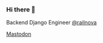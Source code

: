 ### Hi there 👋
Backend Django Engineer <a href='https://github.com/railnova'>@railnova</a>

<a rel="me" href="https://fosstodon.org/@jvacek">Mastodon</a>

<!--
**jvacek/jvacek** is a ✨ _special_ ✨ repository because its `README.md` (this file) appears on your GitHub profile.

Here are some ideas to get you started:

- 🔭 I’m currently working on ...
- 🌱 I’m currently learning ...
- 👯 I’m looking to collaborate on ...
- 🤔 I’m looking for help with ...
- 💬 Ask me about ...
- 📫 How to reach me: ...
- 😄 Pronouns: ...
- ⚡ Fun fact: ...
-->
